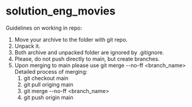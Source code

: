 # solution_eng_movies
Guidelines on working in repo:

1. Move your archive to the folder with git repo.
2. Unpack it.
3. Both archive and unpacked folder are ignored by .gitignore.
4. Please, do not push directly to main, but create branches.
5. Upon merging to main please use git merge --no-ff <branch_name>
    Detailed process of merging:
    1. git checkout main
    2. git pull origing main
    3. git merge --no-ff <branch_name>
    4. git push origin main
